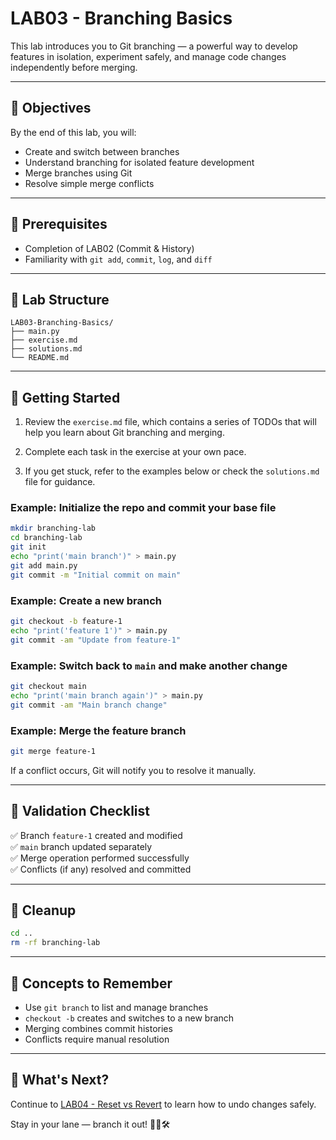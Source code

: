 # LAB03 - Branching Basics

This lab introduces you to Git branching — a powerful way to develop features in isolation, experiment safely, and manage code changes independently before merging.

---

## 🎯 Objectives

By the end of this lab, you will:
- Create and switch between branches
- Understand branching for isolated feature development
- Merge branches using Git
- Resolve simple merge conflicts

---

## 🧰 Prerequisites

- Completion of LAB02 (Commit & History)
- Familiarity with `git add`, `commit`, `log`, and `diff`

---

## 📁 Lab Structure

```
LAB03-Branching-Basics/
├── main.py
├── exercise.md
├── solutions.md
└── README.md
```

---

## 🚀 Getting Started

1. Review the `exercise.md` file, which contains a series of TODOs that will help you learn about Git branching and merging.

2. Complete each task in the exercise at your own pace.

3. If you get stuck, refer to the examples below or check the `solutions.md` file for guidance.

### Example: Initialize the repo and commit your base file

```bash
mkdir branching-lab
cd branching-lab
git init
echo "print('main branch')" > main.py
git add main.py
git commit -m "Initial commit on main"
```

### Example: Create a new branch

```bash
git checkout -b feature-1
echo "print('feature 1')" > main.py
git commit -am "Update from feature-1"
```

### Example: Switch back to `main` and make another change

```bash
git checkout main
echo "print('main branch again')" > main.py
git commit -am "Main branch change"
```

### Example: Merge the feature branch

```bash
git merge feature-1
```
If a conflict occurs, Git will notify you to resolve it manually.

---

## 🧪 Validation Checklist

✅ Branch `feature-1` created and modified  
✅ `main` branch updated separately  
✅ Merge operation performed successfully  
✅ Conflicts (if any) resolved and committed

---

## 🧹 Cleanup
```bash
cd ..
rm -rf branching-lab
```

---

## 🧠 Concepts to Remember
- Use `git branch` to list and manage branches
- `checkout -b` creates and switches to a new branch
- Merging combines commit histories
- Conflicts require manual resolution

---

## 💬 What's Next?
Continue to [LAB04 - Reset vs Revert](../LAB04-Reset-Vs-Revert/) to learn how to undo changes safely.

Stay in your lane — branch it out! 🌿🔁🛠️